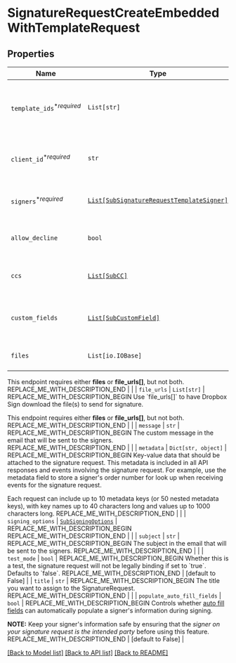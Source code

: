 # SignatureRequestCreateEmbeddedWithTemplateRequest



## Properties
Name | Type | Description | Notes
------------ | ------------- | ------------- | -------------
| `template_ids`<sup>*_required_</sup> | ```List[str]``` | REPLACE_ME_WITH_DESCRIPTION_BEGIN Use &#x60;template_ids&#x60; to create a SignatureRequest from one or more templates, in the order in which the template will be used. REPLACE_ME_WITH_DESCRIPTION_END |  |
| `client_id`<sup>*_required_</sup> | ```str``` | REPLACE_ME_WITH_DESCRIPTION_BEGIN Client id of the app you&#39;re using to create this embedded signature request. Used for security purposes. REPLACE_ME_WITH_DESCRIPTION_END |  |
| `signers`<sup>*_required_</sup> | [```List[SubSignatureRequestTemplateSigner]```](SubSignatureRequestTemplateSigner.md) | REPLACE_ME_WITH_DESCRIPTION_BEGIN Add Signers to your Templated-based Signature Request. REPLACE_ME_WITH_DESCRIPTION_END |  |
| `allow_decline` | ```bool``` | REPLACE_ME_WITH_DESCRIPTION_BEGIN Allows signers to decline to sign a document if &#x60;true&#x60;. Defaults to &#x60;false&#x60;. REPLACE_ME_WITH_DESCRIPTION_END |  [default to False] |
| `ccs` | [```List[SubCC]```](SubCC.md) | REPLACE_ME_WITH_DESCRIPTION_BEGIN Add CC email recipients. Required when a CC role exists for the Template. REPLACE_ME_WITH_DESCRIPTION_END |  |
| `custom_fields` | [```List[SubCustomField]```](SubCustomField.md) | REPLACE_ME_WITH_DESCRIPTION_BEGIN An array defining values and options for custom fields. Required when a custom field exists in the Template. REPLACE_ME_WITH_DESCRIPTION_END |  |
| `files` | ```List[io.IOBase]``` | REPLACE_ME_WITH_DESCRIPTION_BEGIN Use &#x60;files[]&#x60; to indicate the uploaded file(s) to send for signature.

This endpoint requires either **files** or **file_urls[]**, but not both. REPLACE_ME_WITH_DESCRIPTION_END |  |
| `file_urls` | ```List[str]``` | REPLACE_ME_WITH_DESCRIPTION_BEGIN Use &#x60;file_urls[]&#x60; to have Dropbox Sign download the file(s) to send for signature.

This endpoint requires either **files** or **file_urls[]**, but not both. REPLACE_ME_WITH_DESCRIPTION_END |  |
| `message` | ```str``` | REPLACE_ME_WITH_DESCRIPTION_BEGIN The custom message in the email that will be sent to the signers. REPLACE_ME_WITH_DESCRIPTION_END |  |
| `metadata` | ```Dict[str, object]``` | REPLACE_ME_WITH_DESCRIPTION_BEGIN Key-value data that should be attached to the signature request. This metadata is included in all API responses and events involving the signature request. For example, use the metadata field to store a signer&#39;s order number for look up when receiving events for the signature request.

Each request can include up to 10 metadata keys (or 50 nested metadata keys), with key names up to 40 characters long and values up to 1000 characters long. REPLACE_ME_WITH_DESCRIPTION_END |  |
| `signing_options` | [```SubSigningOptions```](SubSigningOptions.md) | REPLACE_ME_WITH_DESCRIPTION_BEGIN  REPLACE_ME_WITH_DESCRIPTION_END |  |
| `subject` | ```str``` | REPLACE_ME_WITH_DESCRIPTION_BEGIN The subject in the email that will be sent to the signers. REPLACE_ME_WITH_DESCRIPTION_END |  |
| `test_mode` | ```bool``` | REPLACE_ME_WITH_DESCRIPTION_BEGIN Whether this is a test, the signature request will not be legally binding if set to &#x60;true&#x60;. Defaults to &#x60;false&#x60;. REPLACE_ME_WITH_DESCRIPTION_END |  [default to False] |
| `title` | ```str``` | REPLACE_ME_WITH_DESCRIPTION_BEGIN The title you want to assign to the SignatureRequest. REPLACE_ME_WITH_DESCRIPTION_END |  |
| `populate_auto_fill_fields` | ```bool``` | REPLACE_ME_WITH_DESCRIPTION_BEGIN Controls whether [auto fill fields](https://faq.hellosign.com/hc/en-us/articles/360051467511-Auto-Fill-Fields) can automatically populate a signer&#39;s information during signing.

**NOTE:** Keep your signer&#39;s information safe by ensuring that the _signer on your signature request is the intended party_ before using this feature. REPLACE_ME_WITH_DESCRIPTION_END |  [default to False] |

[[Back to Model list]](../README.md#documentation-for-models) [[Back to API list]](../README.md#documentation-for-api-endpoints) [[Back to README]](../README.md)

